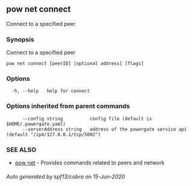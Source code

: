 ## pow net connect

Connect to a specified peer

### Synopsis

Connect to a specified peer

```
pow net connect [peerID] [optional address] [flags]
```

### Options

```
  -h, --help   help for connect
```

### Options inherited from parent commands

```
      --config string          config file (default is $HOME/.powergate.yaml)
      --serverAddress string   address of the powergate service api (default "/ip4/127.0.0.1/tcp/5002")
```

### SEE ALSO

* [pow net](pow_net.md)	 - Provides commands related to peers and network

###### Auto generated by spf13/cobra on 15-Jun-2020
